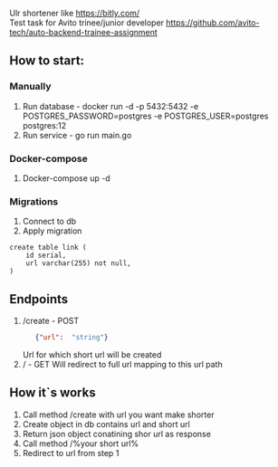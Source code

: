 Ulr shortener like https://bitly.com/ \
Test task for Avito trinee/junior developer https://github.com/avito-tech/auto-backend-trainee-assignment

## How to start:

### Manually
1. Run database - docker run -d -p 5432:5432 -e POSTGRES_PASSWORD=postgres -e POSTGRES_USER=postgres postgres:12
2. Run service - go run main.go

### Docker-compose
1. Docker-compose up -d

### Migrations
1. Connect to db
2. Apply migration

```
create table link (
    id serial,
    url varchar(255) not null,
)
```

## Endpoints
1. /create - POST
    ```json
       {"url":  "string"}
    ```
    Url for which short url will be created
2. / - GET Will redirect to full url mapping to this url path

## How it`s works
1. Call method /create with url you want make shorter
2. Create object in db contains url and short url
3. Return json object conatining shor url as response
4. Call method /%your short url%
5. Redirect to url from step 1